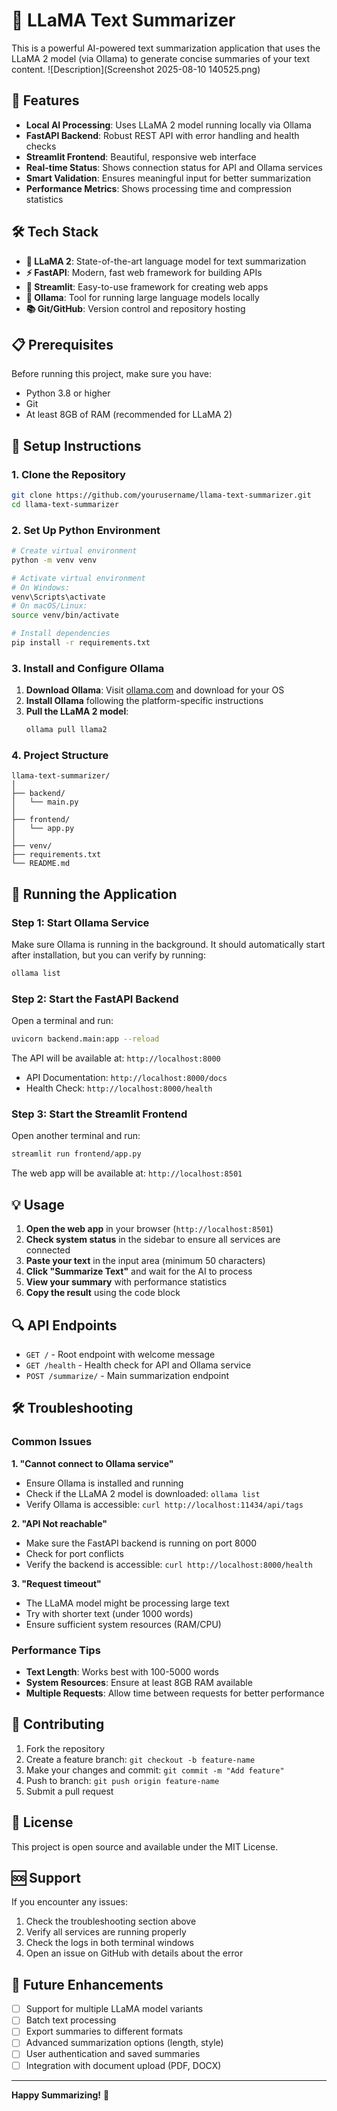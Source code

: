 # 🦙 LLaMA Text Summarizer

This is a powerful AI-powered text summarization application that uses the LLaMA 2 model (via Ollama) to generate concise summaries of your text content.
![Description](Screenshot 2025-08-10 140525.png)


## 🚀 Features

- **Local AI Processing**: Uses LLaMA 2 model running locally via Ollama
- **FastAPI Backend**: Robust REST API with error handling and health checks
- **Streamlit Frontend**: Beautiful, responsive web interface
- **Real-time Status**: Shows connection status for API and Ollama services
- **Smart Validation**: Ensures meaningful input for better summarization
- **Performance Metrics**: Shows processing time and compression statistics

## 🛠️ Tech Stack

- **🦙 LLaMA 2**: State-of-the-art language model for text summarization
- **⚡ FastAPI**: Modern, fast web framework for building APIs
- **🎈 Streamlit**: Easy-to-use framework for creating web apps
- **🔧 Ollama**: Tool for running large language models locally
- **📚 Git/GitHub**: Version control and repository hosting

## 📋 Prerequisites

Before running this project, make sure you have:

- Python 3.8 or higher
- Git
- At least 8GB of RAM (recommended for LLaMA 2)

## 🔧 Setup Instructions

### 1. Clone the Repository

```bash
git clone https://github.com/yourusername/llama-text-summarizer.git
cd llama-text-summarizer
```

### 2. Set Up Python Environment

```bash
# Create virtual environment
python -m venv venv

# Activate virtual environment
# On Windows:
venv\Scripts\activate
# On macOS/Linux:
source venv/bin/activate

# Install dependencies
pip install -r requirements.txt
```

### 3. Install and Configure Ollama

1. **Download Ollama**: Visit [ollama.com](https://ollama.com) and download for your OS
2. **Install Ollama** following the platform-specific instructions
3. **Pull the LLaMA 2 model**:
   ```bash
   ollama pull llama2
   ```

### 4. Project Structure


```
llama-text-summarizer/
│
├── backend/
│   └── main.py
│
├── frontend/
│   └── app.py
│
├── venv/
├── requirements.txt
└── README.md
```

## 🚀 Running the Application

### Step 1: Start Ollama Service

Make sure Ollama is running in the background. It should automatically start after installation, but you can verify by running:

```bash
ollama list
```

### Step 2: Start the FastAPI Backend

Open a terminal and run:

```bash
uvicorn backend.main:app --reload
```

The API will be available at: `http://localhost:8000`
- API Documentation: `http://localhost:8000/docs`
- Health Check: `http://localhost:8000/health`

### Step 3: Start the Streamlit Frontend

Open another terminal and run:

```bash
streamlit run frontend/app.py
```

The web app will be available at: `http://localhost:8501`

## 💡 Usage

1. **Open the web app** in your browser (`http://localhost:8501`)
2. **Check system status** in the sidebar to ensure all services are connected
3. **Paste your text** in the input area (minimum 50 characters)
4. **Click "Summarize Text"** and wait for the AI to process
5. **View your summary** with performance statistics
6. **Copy the result** using the code block

## 🔍 API Endpoints

- `GET /` - Root endpoint with welcome message
- `GET /health` - Health check for API and Ollama service
- `POST /summarize/` - Main summarization endpoint

## 🛠️ Troubleshooting

### Common Issues

**1. "Cannot connect to Ollama service"**
- Ensure Ollama is installed and running
- Check if the LLaMA 2 model is downloaded: `ollama list`
- Verify Ollama is accessible: `curl http://localhost:11434/api/tags`

**2. "API Not reachable"**
- Make sure the FastAPI backend is running on port 8000
- Check for port conflicts
- Verify the backend is accessible: `curl http://localhost:8000/health`

**3. "Request timeout"**
- The LLaMA model might be processing large text
- Try with shorter text (under 1000 words)
- Ensure sufficient system resources (RAM/CPU)

### Performance Tips

- **Text Length**: Works best with 100-5000 words
- **System Resources**: Ensure at least 8GB RAM available
- **Multiple Requests**: Allow time between requests for better performance

## 🤝 Contributing

1. Fork the repository
2. Create a feature branch: `git checkout -b feature-name`
3. Make your changes and commit: `git commit -m "Add feature"`
4. Push to branch: `git push origin feature-name`
5. Submit a pull request

## 📝 License

This project is open source and available under the MIT License.

## 🆘 Support

If you encounter any issues:

1. Check the troubleshooting section above
2. Verify all services are running properly
3. Check the logs in both terminal windows
4. Open an issue on GitHub with details about the error

## 🔮 Future Enhancements

- [ ] Support for multiple LLaMA model variants
- [ ] Batch text processing
- [ ] Export summaries to different formats
- [ ] Advanced summarization options (length, style)
- [ ] User authentication and saved summaries
- [ ] Integration with document upload (PDF, DOCX)

---


**Happy Summarizing!** 🚀




